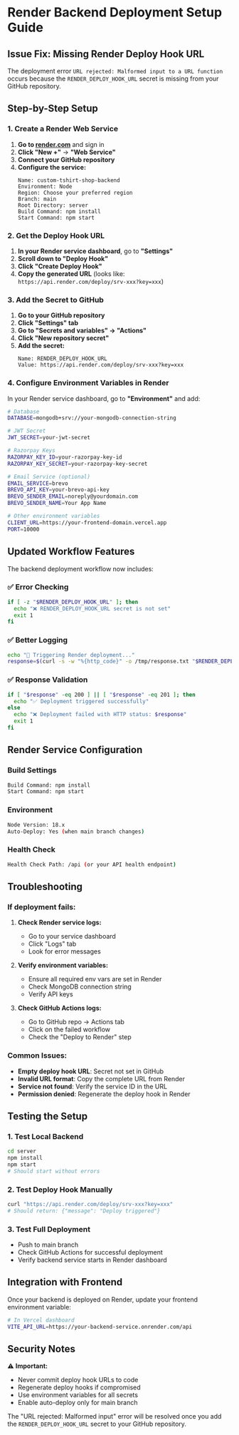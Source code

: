 # Render Backend Deployment Setup Guide

## Issue Fix: Missing Render Deploy Hook URL

The deployment error `URL rejected: Malformed input to a URL function` occurs because the `RENDER_DEPLOY_HOOK_URL` secret is missing from your GitHub repository.

## Step-by-Step Setup

### 1. Create a Render Web Service

1. **Go to [render.com](https://render.com)** and sign in
2. **Click "New +"** → **"Web Service"**
3. **Connect your GitHub repository**
4. **Configure the service:**
   ```
   Name: custom-tshirt-shop-backend
   Environment: Node
   Region: Choose your preferred region
   Branch: main
   Root Directory: server
   Build Command: npm install
   Start Command: npm start
   ```

### 2. Get the Deploy Hook URL

1. **In your Render service dashboard**, go to **"Settings"**
2. **Scroll down to "Deploy Hook"**
3. **Click "Create Deploy Hook"**
4. **Copy the generated URL** (looks like: `https://api.render.com/deploy/srv-xxx?key=xxx`)

### 3. Add the Secret to GitHub

1. **Go to your GitHub repository**
2. **Click "Settings" tab**
3. **Go to "Secrets and variables" → "Actions"**
4. **Click "New repository secret"**
5. **Add the secret:**
   ```
   Name: RENDER_DEPLOY_HOOK_URL
   Value: https://api.render.com/deploy/srv-xxx?key=xxx
   ```

### 4. Configure Environment Variables in Render

In your Render service dashboard, go to **"Environment"** and add:

```bash
# Database
DATABASE=mongodb+srv://your-mongodb-connection-string

# JWT Secret
JWT_SECRET=your-jwt-secret

# Razorpay Keys
RAZORPAY_KEY_ID=your-razorpay-key-id
RAZORPAY_KEY_SECRET=your-razorpay-key-secret

# Email Service (optional)
EMAIL_SERVICE=brevo
BREVO_API_KEY=your-brevo-api-key
BREVO_SENDER_EMAIL=noreply@yourdomain.com
BREVO_SENDER_NAME=Your App Name

# Other environment variables
CLIENT_URL=https://your-frontend-domain.vercel.app
PORT=10000
```

## Updated Workflow Features

The backend deployment workflow now includes:

### ✅ Error Checking
```bash
if [ -z "$RENDER_DEPLOY_HOOK_URL" ]; then
  echo "❌ RENDER_DEPLOY_HOOK_URL secret is not set"
  exit 1
fi
```

### ✅ Better Logging
```bash
echo "🚀 Triggering Render deployment..."
response=$(curl -s -w "%{http_code}" -o /tmp/response.txt "$RENDER_DEPLOY_HOOK_URL")
```

### ✅ Response Validation
```bash
if [ "$response" -eq 200 ] || [ "$response" -eq 201 ]; then
  echo "✅ Deployment triggered successfully"
else
  echo "❌ Deployment failed with HTTP status: $response"
  exit 1
fi
```

## Render Service Configuration

### Build Settings
```bash
Build Command: npm install
Start Command: npm start
```

### Environment
```bash
Node Version: 18.x
Auto-Deploy: Yes (when main branch changes)
```

### Health Check
```bash
Health Check Path: /api (or your API health endpoint)
```

## Troubleshooting

### If deployment fails:

1. **Check Render service logs:**
   - Go to your service dashboard
   - Click "Logs" tab
   - Look for error messages

2. **Verify environment variables:**
   - Ensure all required env vars are set in Render
   - Check MongoDB connection string
   - Verify API keys

3. **Check GitHub Actions logs:**
   - Go to GitHub repo → Actions tab
   - Click on the failed workflow
   - Check the "Deploy to Render" step

### Common Issues:

- **Empty deploy hook URL**: Secret not set in GitHub
- **Invalid URL format**: Copy the complete URL from Render
- **Service not found**: Verify the service ID in the URL
- **Permission denied**: Regenerate the deploy hook in Render

## Testing the Setup

### 1. Test Local Backend
```bash
cd server
npm install
npm start
# Should start without errors
```

### 2. Test Deploy Hook Manually
```bash
curl "https://api.render.com/deploy/srv-xxx?key=xxx"
# Should return: {"message": "Deploy triggered"}
```

### 3. Test Full Deployment
- Push to main branch
- Check GitHub Actions for successful deployment
- Verify backend service starts in Render dashboard

## Integration with Frontend

Once your backend is deployed on Render, update your frontend environment variable:

```bash
# In Vercel dashboard
VITE_API_URL=https://your-backend-service.onrender.com/api
```

## Security Notes

⚠️ **Important:**
- Never commit deploy hook URLs to code
- Regenerate deploy hooks if compromised
- Use environment variables for all secrets
- Enable auto-deploy only for main branch

The "URL rejected: Malformed input" error will be resolved once you add the `RENDER_DEPLOY_HOOK_URL` secret to your GitHub repository.
